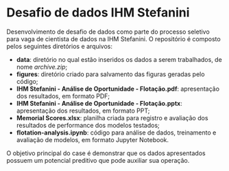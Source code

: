 # Desafio de dados IHM Stefanini

Desenvolvimento de desafio de dados como parte do processo seletivo para vaga de cientista de dados na IHM Stefanini. O repositório é composto pelos seguintes diretórios e arquivos:

* **data**: diretório no qual estão inseridos os dados a serem trabalhados, de nome *archive.zip*;
* **figures**: diretório criado para salvamento das figuras geradas pelo código;
* **IHM Stefanini - Análise de Oportunidade - Flotação.pdf**: apresentação dos resultados, em formato PDF;
* **IHM Stefanini - Análise de Oportunidade - Flotação.pptx**: apresentação dos resultados, em formato PPT;
* **Memorial Scores.xlsx**: planilha criada para registro e avaliação dos resultados de performance dos modelos testados;
* **flotation-analysis.ipynb**: código para análise de dados, treinamento e avaliação de modelos, em formato Jupyter Notebook.

O objetivo principal do case é demonstrar que os dados apresentados possuem um potencial preditivo que pode auxiliar sua operação.